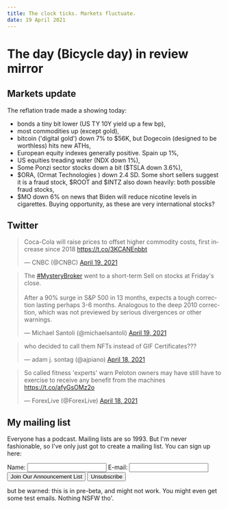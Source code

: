 ```yaml
---
title: The clock ticks. Markets fluctuate. 
date: 19 April 2021 
---
```


# The day (Bicycle day) in review mirror

## Markets update

The reflation trade made a showing today:

- bonds a tiny bit lower (US TY 10Y yield up a few bp),
- most commodities up (except gold),
- bitcoin ('digital gold') down 7% to $56K, but Dogecoin (designed to be worthless) hits new ATHs,
- European equity indexes generally positive. Spain up 1%,
- US equities treading water (NDX down 1%),
- Some Ponzi sector stocks down a bit ($TSLA down 3.6%),
- $ORA, (Ormat Technologies ) down 2.4 SD. Some short sellers suggest it is a fraud stock, $ROOT and $INTZ also down heavily: both possible fraud stocks,
- $MO down 6% on news that Biden will reduce nicotine levels in cigarettes. Buying opportunity, as these are very international stocks?
 

## Twitter

<blockquote class="twitter-tweet"><p lang="en" dir="ltr">Coca-Cola will raise prices to offset higher commodity costs, first increase since 2018 <a href="https://t.co/3KCANEnbbt">https://t.co/3KCANEnbbt</a></p>&mdash; CNBC (@CNBC) <a href="https://twitter.com/CNBC/status/1384165398015143938?ref_src=twsrc%5Etfw">April 19, 2021</a></blockquote> <script async src="https://platform.twitter.com/widgets.js" charset="utf-8"></script> 

<blockquote class="twitter-tweet"><p lang="en" dir="ltr">The <a href="https://twitter.com/hashtag/MysteryBroker?src=hash&amp;ref_src=twsrc%5Etfw">#MysteryBroker</a> went to a short-term Sell on stocks at Friday&#39;s close.<br><br>After a 90% surge in S&amp;P 500 in 13 months, expects a tough correction lasting perhaps 3-6 months. Analogous to the deep 2010 correction, which was not previewed by serious divergences or other warnings.</p>&mdash; Michael Santoli (@michaelsantoli) <a href="https://twitter.com/michaelsantoli/status/1384112819386261510?ref_src=twsrc%5Etfw">April 19, 2021</a></blockquote> <script async src="https://platform.twitter.com/widgets.js" charset="utf-8"></script> 

<blockquote class="twitter-tweet"><p lang="en" dir="ltr">who decided to call them NFTs instead of GIF Certificates???</p>&mdash; adam j. sontag (@ajpiano) <a href="https://twitter.com/ajpiano/status/1383865610484862977?ref_src=twsrc%5Etfw">April 18, 2021</a></blockquote> <script async src="https://platform.twitter.com/widgets.js" charset="utf-8"></script> 

<blockquote class="twitter-tweet"><p lang="en" dir="ltr">So called fitness &#39;experts&#39; warn Peloton owners may have still have to exercise to receive any benefit from the machines <a href="https://t.co/afyGsOMz2o">https://t.co/afyGsOMz2o</a></p>&mdash; ForexLive (@ForexLive) <a href="https://twitter.com/ForexLive/status/1383921079652024323?ref_src=twsrc%5Etfw">April 18, 2021</a></blockquote> <script async src="https://platform.twitter.com/widgets.js" charset="utf-8"></script> 

## My mailing list

Everyone has a podcast. Mailing lists are so 1993. But I'm never fashionable, so I've only just got to create a mailing list.
You can sign up here:

<form method="post" action="http://scripts.dreamhost.com/add_list.cgi">
<input type="hidden" name="list" value="newsletter" />
<input type="hidden" name="domain" value="stevehemingway.com" />
<input type="hidden" name="url" value="SubscribedURL" />
<input type="hidden" name="unsuburl" value="UnsubscribedURL" />
<input type="hidden" name="alreadyonurl" value="AlreadyOnURL" />
<input type="hidden" name="notonurl" value="NotOnURL" />
<input type="hidden" name="invalidurl" value="InvalidURL" />
<input type="hidden" name="emailconfirmurl" value="EmailConfirmURL" />
<input type="hidden" name="emailit" value="1" />
Name: <input name="name" />
E-mail: <input name="email" /><br />
<input type="submit" name="submit" value="Join Our Announcement List" />
<input type="submit" name="unsub" value="Unsubscribe" />
</form>

but be warned: this is in pre-beta, and might not work. You might even get some test emails. Nothing NSFW tho'.